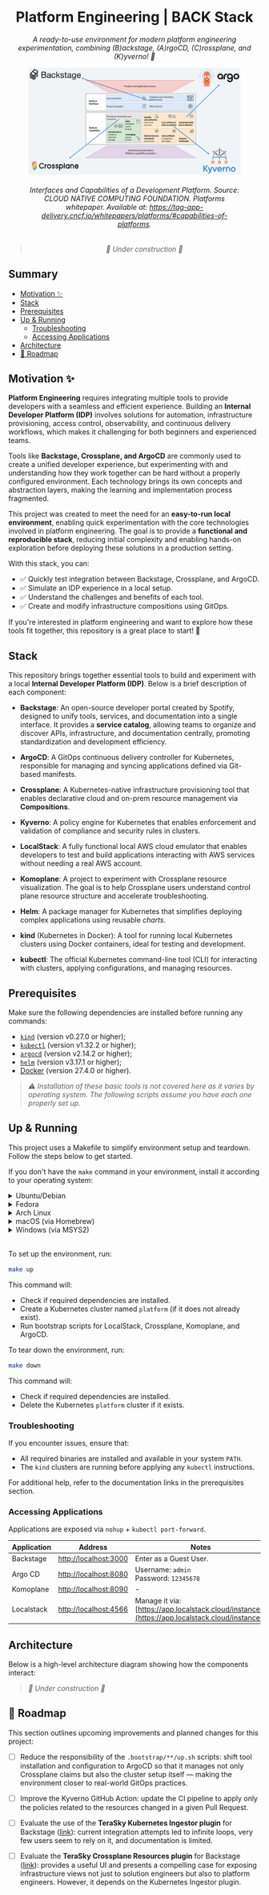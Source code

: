 <div align="center">

<h1>Platform Engineering | BACK Stack</h1>

_A ready-to-use environment for modern platform engineering experimentation, combining (B)ackstage, (A)rgoCD, (C)rossplane, and (K)yverno! 🚀_

<figure>
  <img src="./.docs/cover.png" alt="Interfaces and Capabilities of a Development Platform">
  <figcaption>
    <h6>
      <i>
        Interfaces and Capabilities of a Development Platform. Source: CLOUD NATIVE COMPUTING FOUNDATION. Platforms whitepaper. Available at: <a target="_blank" href="https://tag-app-delivery.cncf.io/whitepapers/platforms/#capabilities-of-platforms">https://tag-app-delivery.cncf.io/whitepapers/platforms/#capabilities-of-platforms</a>.
      </i>
    </h6>
  </figcaption>
</figure>

> _🚧 Under construction 🚧_

</div>

## Summary

- [Motivation ✨](#motivation-)
- [Stack](#stack)
- [Prerequisites](#prerequisites)
- [Up \& Running](#up--running)
  - [Troubleshooting](#troubleshooting)
  - [Accessing Applications](#accessing-applications)
- [Architecture](#architecture)
- [🚧 Roadmap](#-roadmap)

## Motivation ✨

**Platform Engineering** requires integrating multiple tools to provide developers with a seamless and efficient experience. Building an **Internal Developer Platform (IDP)** involves solutions for automation, infrastructure provisioning, access control, observability, and continuous delivery workflows, which makes it challenging for both beginners and experienced teams.

Tools like **Backstage, Crossplane, and ArgoCD** are commonly used to create a unified developer experience, but experimenting with and understanding how they work together can be hard without a properly configured environment. Each technology brings its own concepts and abstraction layers, making the learning and implementation process fragmented.

This project was created to meet the need for an **easy-to-run local environment**, enabling quick experimentation with the core technologies involved in platform engineering. The goal is to provide a **functional and reproducible stack**, reducing initial complexity and enabling hands-on exploration before deploying these solutions in a production setting.

With this stack, you can:

- ✅ Quickly test integration between Backstage, Crossplane, and ArgoCD.
- ✅ Simulate an IDP experience in a local setup.
- ✅ Understand the challenges and benefits of each tool.
- ✅ Create and modify infrastructure compositions using GitOps.

If you're interested in platform engineering and want to explore how these tools fit together, this repository is a great place to start! 🚀

## Stack

This repository brings together essential tools to build and experiment with a local **Internal Developer Platform (IDP)**. Below is a brief description of each component:

- **Backstage**: An open-source developer portal created by Spotify, designed to unify tools, services, and documentation into a single interface. It provides a **service catalog**, allowing teams to organize and discover APIs, infrastructure, and documentation centrally, promoting standardization and development efficiency.

- **ArgoCD**: A GitOps continuous delivery controller for Kubernetes, responsible for managing and syncing applications defined via Git-based manifests.

- **Crossplane**: A Kubernetes-native infrastructure provisioning tool that enables declarative cloud and on-prem resource management via **Compositions**.

- **Kyverno**: A policy engine for Kubernetes that enables enforcement and validation of compliance and security rules in clusters.

- **LocalStack**: A fully functional local AWS cloud emulator that enables developers to test and build applications interacting with AWS services without needing a real AWS account.

- **Komoplane**: A project to experiment with Crossplane resource visualization. The goal is to help Crossplane users understand control plane resource structure and accelerate troubleshooting.

- **Helm**: A package manager for Kubernetes that simplifies deploying complex applications using reusable _charts_.

- **kind** (Kubernetes in Docker): A tool for running local Kubernetes clusters using Docker containers, ideal for testing and development.

- **kubectl**: The official Kubernetes command-line tool (CLI) for interacting with clusters, applying configurations, and managing resources.

## Prerequisites

Make sure the following dependencies are installed before running any commands:

- [`kind`](https://kind.sigs.k8s.io/docs/user/quick-start/) (version v0.27.0 or higher);
- [`kubectl`](https://kubernetes.io/docs/tasks/tools/) (version v1.32.2 or higher);
- [`argocd`](https://argo-cd.readthedocs.io/en/stable/cli_installation/) (version v2.14.2 or higher);
- [`helm`](https://helm.sh/docs/intro/install/) (version v3.17.1 or higher);
- [Docker](https://docs.docker.com/engine/install/) (version 27.4.0 or higher).

> _⚠️ Installation of these basic tools is not covered here as it varies by operating system. The following scripts assume you have each one properly set up._

## Up & Running

This project uses a Makefile to simplify environment setup and teardown. Follow the steps below to get started.

If you don't have the `make` command in your environment, install it according to your operating system:

<details>
  <summary>Ubuntu/Debian</summary>

```sh
sudo apt update && sudo apt install -y make
```

Verify installation:

```sh
make --version
```

Install build tools if needed:

```sh
sudo apt update && sudo apt install -y build-essential
```

</details>

<details>
  <summary>Fedora</summary>

```sh
sudo dnf install -y make
```

Verify installation:

```sh
make --version
```

Install build tools if needed:

```sh
sudo dnf groupinstall -y "Development Tools"
```

</details>

<details>
  <summary>Arch Linux</summary>

```sh
sudo pacman -Syu make
```

Verify installation:

```sh
make --version
```

Install build tools if needed:

```sh
sudo pacman -Syu base-devel
```

</details>

<details>
  <summary>macOS (via Homebrew)</summary>

```sh
brew install make
```

Verify installation:

```sh
make --version
```

Install Xcode development tools if needed:

```sh
xcode-select --install
```

</details>

<details>
  <summary>Windows (via MSYS2)</summary>

1. Download and install [MSYS2](https://www.msys2.org/).
2. Open the MSYS2 terminal and run:

```sh
pacman -S make
```

Verify installation:

```sh
make --version
```

For a complete development environment:

```sh
pacman -S base-devel
```

</details>

<br/>

To set up the environment, run:

```sh
make up
```

This command will:

- Check if required dependencies are installed.
- Create a Kubernetes cluster named `platform` (if it does not already exist).
- Run bootstrap scripts for LocalStack, Crossplane, Komoplane, and ArgoCD.

To tear down the environment, run:

```sh
make down
```

This command will:

- Check if required dependencies are installed.
- Delete the Kubernetes `platform` cluster if it exists.

### Troubleshooting

If you encounter issues, ensure that:

- All required binaries are installed and available in your system `PATH`.
- The `kind` clusters are running before applying any `kubectl` instructions.

For additional help, refer to the documentation links in the prerequisites section.

### Accessing Applications

Applications are exposed via `nohup` + `kubectl port-forward`.

| Application | Address                                        | Notes                                                                                           |
| ----------- | ---------------------------------------------- | ----------------------------------------------------------------------------------------------- |
| Backstage   | [http://localhost:3000](http://localhost:3000) | Enter as a Guest User.                                                                          |
| Argo CD     | [http://localhost:8080](http://localhost:8080) | Username: `admin` <br/> Password: `12345678`                                                    |
| Komoplane   | [http://localhost:8090](http://localhost:8090) | -                                                                                               |
| Localstack  | [http://localhost:4566](http://localhost:4566) | Manage it via: [https://app.localstack.cloud/instances](https://app.localstack.cloud/instances) |

## Architecture

Below is a high-level architecture diagram showing how the components interact:

> _🚧 Under construction 🚧_

## 🚧 Roadmap

This section outlines upcoming improvements and planned changes for this project:

- [ ] Reduce the responsibility of the `.bootstrap/**/up.sh` scripts: shift tool installation and configuration to ArgoCD so that it manages not only Crossplane claims but also the cluster setup itself — making the environment closer to real-world GitOps practices.

- [ ] Improve the Kyverno GitHub Action: update the CI pipeline to apply only the policies related to the resources changed in a given Pull Request.

- [ ] Evaluate the use of the **TeraSky Kubernetes Ingestor plugin** for Backstage ([link](https://github.com/TeraSky-OSS/backstage-plugins/tree/main/plugins/kubernetes-ingestor)): current integration attempts led to infinite loops, very few users seem to rely on it, and documentation is limited.

- [ ] Evaluate the **TeraSky Crossplane Resources plugin** for Backstage ([link](https://github.com/TeraSky-OSS/backstage-plugins/tree/main/plugins/crossplane-resources)): provides a useful UI and presents a compelling case for exposing infrastructure views not just to solution engineers but also to platform engineers. However, it depends on the Kubernetes Ingestor plugin.
